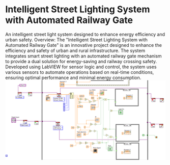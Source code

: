 # Intelligent Street Lighting System with Automated Railway Gate
An intelligent street light system designed to enhance energy efficiency and urban safety.
Overview: The "Intelligent Street Lighting System with Automated Railway Gate" is an innovative project designed to enhance the efficiency and safety of urban and rural infrastructure. The system integrates smart street lighting with an automated railway gate mechanism to provide a dual solution for energy-saving and railway crossing safety. Developed using LabVIEW for sensor logic and control, the system uses various sensors to automate operations based on real-time conditions, ensuring optimal performance and minimal energy consumption.
<img src = "Labview.png">
